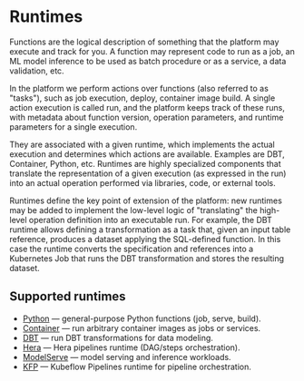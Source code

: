 # Runtimes

Functions are the logical description of something that the platform may execute and track for you. A function may represent code to run as a job, an ML model inference to be used as batch procedure or as a service, a data validation, etc.

In the platform we perform actions over functions (also referred to as "tasks"), such as job execution, deploy, container image build. A single action execution is called run, and the platform keeps track of these runs, with metadata about function version, operation parameters, and runtime parameters for a single execution.

They are associated with a given runtime, which implements the actual execution and determines which actions are available. Examples are DBT, Container, Python, etc. Runtimes are highly specialized components that translate the representation of a given execution (as expressed in the run) into an actual operation performed via libraries, code, or external tools.

Runtimes define the key point of extension of the platform: new runtimes may be added to implement the low-level logic of "translating" the high-level operation definition into an executable run. For example, the DBT runtime allows defining a transformation as a task that, given an input table reference, produces a dataset applying the SQL-defined function. In this case the runtime converts the specification and references into a Kubernetes Job that runs the DBT transformation and stores the resulting dataset.

## Supported runtimes

- [Python](python/overview.md) — general-purpose Python functions (job, serve, build).
- [Container](container.md) — run arbitrary container images as jobs or services.
- [DBT](dbt.md) — run DBT transformations for data modeling.
- [Hera](hera.md) — Hera pipelines runtime (DAG/steps orchestration).
- [ModelServe](modelserve.md) — model serving and inference workloads.
- [KFP](kfp.md) — Kubeflow Pipelines runtime for pipeline orchestration.
